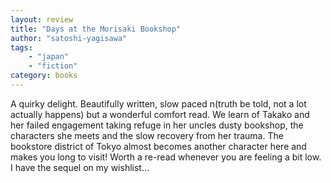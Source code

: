```yaml
---
layout: review
title: "Days at the Morisaki Bookshop"
author: "satoshi-yagisawa"
tags:
    - "japan"
    - "fiction"
category: books
---
```


A quirky delight. Beautifully written, slow paced n(truth be told, not a lot actually happens) but a wonderful comfort read. We learn of Takako and her failed engagement taking refuge
in her uncles dusty bookshop, the characters she meets and the slow recovery from her trauma. The bookstore district of Tokyo almost becomes another character here and makes you
long to visit! Worth a re-read whenever you are feeling a bit low. I have the sequel on my wishlist...